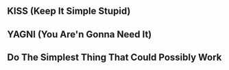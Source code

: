 <p class="intro"></p>

## KISS (Keep It Simple Stupid)

## YAGNI (You Are'n Gonna Need It)

## Do The Simplest Thing That Could Possibly Work
